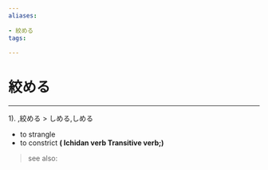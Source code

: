 ```yaml
---
aliases:
    
- 絞める
tags:
    
---
```


# 絞める
---
1).
,絞める > しめる,しめる

- to strangle
- to constrict
**( Ichidan verb Transitive verb;)**
> see also: 
            